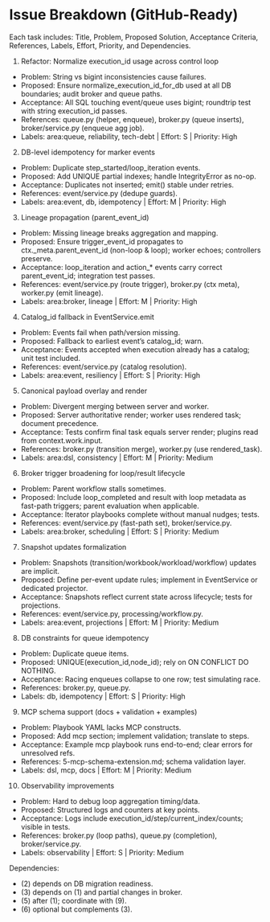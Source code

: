 # Issue Breakdown (GitHub-Ready)

Each task includes: Title, Problem, Proposed Solution, Acceptance Criteria, References, Labels, Effort, Priority, and Dependencies.

1) Refactor: Normalize execution_id usage across control loop
- Problem: String vs bigint inconsistencies cause failures.
- Proposed: Ensure normalize_execution_id_for_db used at all DB boundaries; audit broker and queue paths.
- Acceptance: All SQL touching event/queue uses bigint; roundtrip test with string execution_id passes.
- References: queue.py (helper, enqueue), broker.py (queue inserts), broker/service.py (enqueue agg job).
- Labels: area:queue, reliability, tech-debt | Effort: S | Priority: High

2) DB-level idempotency for marker events
- Problem: Duplicate step_started/loop_iteration events.
- Proposed: Add UNIQUE partial indexes; handle IntegrityError as no-op.
- Acceptance: Duplicates not inserted; emit() stable under retries.
- References: event/service.py (dedupe guards).
- Labels: area:event, db, idempotency | Effort: M | Priority: High

3) Lineage propagation (parent_event_id)
- Problem: Missing lineage breaks aggregation and mapping.
- Proposed: Ensure trigger_event_id propagates to ctx._meta.parent_event_id (non-loop & loop); worker echoes; controllers preserve.
- Acceptance: loop_iteration and action_* events carry correct parent_event_id; integration test passes.
- References: event/service.py (route trigger), broker.py (ctx meta), worker.py (emit lineage).
- Labels: area:broker, lineage | Effort: M | Priority: High

4) Catalog_id fallback in EventService.emit
- Problem: Events fail when path/version missing.
- Proposed: Fallback to earliest event’s catalog_id; warn.
- Acceptance: Events accepted when execution already has a catalog; unit test included.
- References: event/service.py (catalog resolution).
- Labels: area:event, resiliency | Effort: S | Priority: High

5) Canonical payload overlay and render
- Problem: Divergent merging between server and worker.
- Proposed: Server authoritative render; worker uses rendered task; document precedence.
- Acceptance: Tests confirm final task equals server render; plugins read from context.work.input.
- References: broker.py (transition merge), worker.py (use rendered_task).
- Labels: area:dsl, consistency | Effort: M | Priority: Medium

6) Broker trigger broadening for loop/result lifecycle
- Problem: Parent workflow stalls sometimes.
- Proposed: Include loop_completed and result with loop metadata as fast-path triggers; parent evaluation when applicable.
- Acceptance: Iterator playbooks complete without manual nudges; tests.
- References: event/service.py (fast-path set), broker/service.py.
- Labels: area:broker, scheduling | Effort: S | Priority: Medium

7) Snapshot updates formalization
- Problem: Snapshots (transition/workbook/workload/workflow) updates are implicit.
- Proposed: Define per-event update rules; implement in EventService or dedicated projector.
- Acceptance: Snapshots reflect current state across lifecycle; tests for projections.
- References: event/service.py, processing/workflow.py.
- Labels: area:event, projections | Effort: M | Priority: Medium

8) DB constraints for queue idempotency
- Problem: Duplicate queue items.
- Proposed: UNIQUE(execution_id,node_id); rely on ON CONFLICT DO NOTHING.
- Acceptance: Racing enqueues collapse to one row; test simulating race.
- References: broker.py, queue.py.
- Labels: db, idempotency | Effort: S | Priority: High

9) MCP schema support (docs + validation + examples)
- Problem: Playbook YAML lacks MCP constructs.
- Proposed: Add mcp section; implement validation; translate to steps.
- Acceptance: Example mcp playbook runs end-to-end; clear errors for unresolved refs.
- References: 5-mcp-schema-extension.md; schema validation layer.
- Labels: dsl, mcp, docs | Effort: M | Priority: Medium

10) Observability improvements
- Problem: Hard to debug loop aggregation timing/data.
- Proposed: Structured logs and counters at key points.
- Acceptance: Logs include execution_id/step/current_index/counts; visible in tests.
- References: broker.py (loop paths), queue.py (completion), broker/service.py.
- Labels: observability | Effort: S | Priority: Medium

Dependencies:
- (2) depends on DB migration readiness.
- (3) depends on (1) and partial changes in broker.
- (5) after (1); coordinate with (9).
- (6) optional but complements (3).
